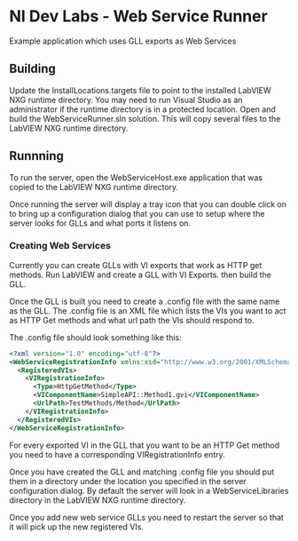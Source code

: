 # NI Dev Labs - Web Service Runner

Example application which uses GLL exports as Web Services

## Building

Update the InstallLocations.targets file to point to the installed LabVIEW NXG runtime directory.  You may need to run Visual Studio as an administrator if the runtime directory is in a protected location.
Open and build the WebServiceRunner.sln solution.  This will copy several files to the LabVIEW NXG runtime directory.

## Runnning

To run the server, open the WebServiceHost.exe application that was copied to the LabVIEW NXG runtime directory.

Once running the server will display a tray icon that you can double click on to bring up a configuration dialog that you can use to setup where the server looks for GLLs and what ports it listens on.

### Creating Web Services

Currently you can create GLLs with VI exports that work as HTTP get methods.
Run LabVIEW and create a GLL with VI Exports.  then build the GLL.  

Once the GLL is built you need to create a .config file with the same name as the GLL.  The .config file is an XML file which lists the VIs you want to act as HTTP Get methods and what url path the VIs should respond to.

The .config file should look something like this:

``` xml
<?xml version="1.0" encoding="utf-8"?>
<WebServiceRegistrationInfo xmlns:xsd="http://www.w3.org/2001/XMLSchema" xmlns:xsi="http://www.w3.org/2001/XMLSchema-instance">
  <RegisteredVIs>
    <VIRegistrationInfo>
      <Type>HttpGetMethod</Type>
      <VIComponentName>SimpleAPI::Method1.gvi</VIComponentName>
      <UrlPath>TestMethods/Method</UrlPath>
    </VIRegistrationInfo>
  </RegisteredVIs>
</WebServiceRegistrationInfo>
```

For every exported VI in the GLL that you want to be an HTTP Get method you need to have a corresponding VIRegistrationInfo entry.

Once you have created the GLL and matching .config file you should put them in a directory under the location you specified in the server configuration dialog.  By default the server will look in a WebServiceLibraries directory in the LabVIEW NXG runtime directory.

Once you add new web service GLLs you need to restart the server so that it will pick up the new registered VIs.

